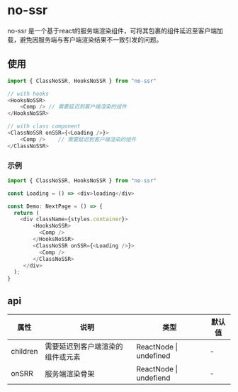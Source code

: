 # no-ssr

no-ssr 是一个基于react的服务端渲染组件，可将其包裹的组件延迟至客户端加载，避免因服务端与客户端渲染结果不一致引发的问题。



## 使用

```typescript
import { ClassNoSSR, HooksNoSSR } from "no-ssr"

// with hooks
<HooksNoSSR>
	<Comp /> // 需要延迟到客户端渲染的组件
</HooksNoSSR>

// with class component
<ClassNoSSR onSSR={<Loading />}>
	<Comp />	// 需要延迟到客户端渲染的组件
</ClassNoSSR>

```



### 示例

```typescript
import { ClassNoSSR, HooksNoSSR } from "no-ssr"

const Loading = () => <div>loading</div>

const Demo: NextPage = () => {
  return (
    <div className={styles.container}>
        <HooksNoSSR>
          <Comp />
        </HooksNoSSR>
        <ClassNoSSR onSSR={<Loading />}>
          <Comp />
        </ClassNoSSR>
     </div>
  );
}
```





## api

| 属性     | 说明                             | 类型                   | 默认值 |
| -------- | -------------------------------- | ---------------------- | ------ |
| children | 需要延迟到客户端渲染的组件或元素 | ReactNode \| undefined | -      |
| onSRR    | 服务端渲染骨架                   | ReactNode \| undefiend | -      |


